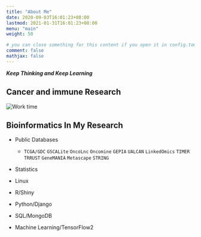 ```yaml
---
title: "About Me"
date: 2020-09-03T16:01:23+08:00
lastmod: 2021-01-31T16:01:23+08:00
menu: "main"
weight: 50

# you can close something for this content if you open it in config.toml.
comment: false
mathjax: false
---
```


***Keep Thinking and Keep Learning*** 

<!--more-->

## Cancer and immune Research

![Work time](a1.png)

## Bioinformatics In My Research

- Public Databases
  - `TCGA/GDC` `GSCALite` `OncoLnc` `Oncomine` `GEPIA` `UALCAN` `LinkedOmics` `TIMER` `TRRUST` `GeneMANIA` `Metascape` `STRING`

- Statistics

- Linux

- R/Shiny

- Python/Django

- SQL/MongoDB

- Machine Learning/TensorFlow2

